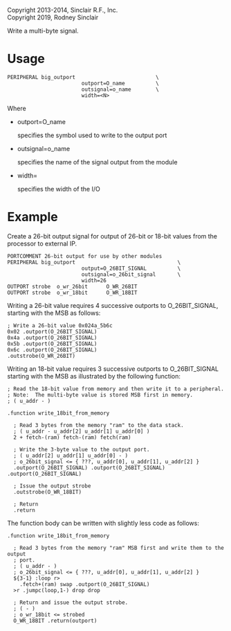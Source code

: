 Copyright 2013-2014, Sinclair R.F., Inc.<br/>
Copyright 2019, Rodney Sinclair

Write a multi-byte signal.

Usage
=====

```
PERIPHERAL big_outport                          \
                        outport=O_name          \
                        outsignal=o_name        \
                        width=<N>
```

Where

- outport=O_name

  specifies the symbol used to write to the output port

- outsignal=o_name

  specifies the name of the signal output from the module

- width=<N>

  specifies the width of the I/O

Example
=======

Create a 26-bit output signal for output of 26-bit or 18-bit values
from the processor to external IP.

```
PORTCOMMENT 26-bit output for use by other modules
PERIPHERAL big_outport                                 \
                        output=O_26BIT_SIGNAL          \
                        outsignal=o_26bit_signal       \
                        width=26
OUTPORT strobe  o_wr_26bit      O_WR_26BIT
OUTPORT strobe  o_wr_18bit      O_WR_18BIT
```

Writing a 26-bit value requires 4 successive outports to O_26BIT_SIGNAL,
starting with the MSB as follows:

```
; Write a 26-bit value 0x024a_5b6c
0x02 .outport(O_26BIT_SIGNAL)
0x4a .outport(O_26BIT_SIGNAL)
0x5b .outport(O_26BIT_SIGNAL)
0x6c .outport(O_26BIT_SIGNAL)
.outstrobe(O_WR_26BIT)
```

Writing an 18-bit value requires 3 successive outports to O_26BIT_SIGNAL
starting with the MSB as illustrated by the following function:

```
; Read the 18-bit value from memory and then write it to a peripheral.
; Note:  The multi-byte value is stored MSB first in memory.
; ( u_addr - )

.function write_18bit_from_memory

  ; Read 3 bytes from the memory "ram" to the data stack.
  ; ( u_addr - u_addr[2] u_addr[1] u_addr[0] )
  2 + fetch-(ram) fetch-(ram) fetch(ram)

  ; Write the 3-byte value to the output port.
  ; ( u_addr[2] u_addr[1] u_addr[0] - )
  ; o_26bit_signal <= { ???, u_addr[0], u_addr[1], u_addr[2] }
  .outport(O_26BIT_SIGNAL) .outport(O_26BIT_SIGNAL) .outport(O_26BIT_SIGNAL)

  ; Issue the output strobe
  .outstrobe(O_WR_18BIT)

  ; Return
  .return
```

The function body can be written with slightly less code as follows:

```
.function write_18bit_from_memory

  ; Read 3 bytes from the memory "ram" MSB first and write them to the output
  ; port.
  ; ( u_addr - )
  ; o_26bit_signal <= { ???, u_addr[0], u_addr[1], u_addr[2] }
  ${3-1} :loop r>
    .fetch+(ram) swap .outport(O_26BIT_SIGNAL)
  >r .jumpc(loop,1-) drop drop

  ; Return and issue the output strobe.
  ; ( - )
  ; o_wr_18bit <= strobed
  O_WR_18BIT .return(outport)
```
